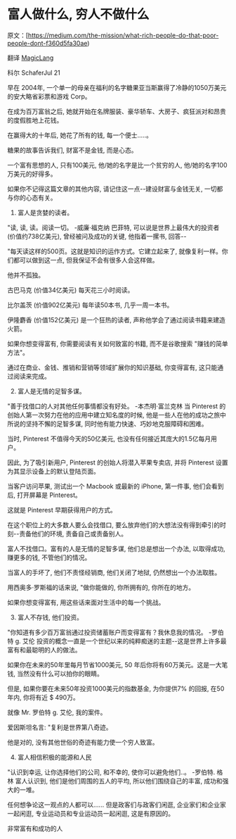 # 富人做什么, 穷人不做什么

原文：[https://medium.com/the-mission/what-rich-people-do-that-poor-people-dont-f360d5fa30ae)

翻译 [MagicLang](https://github.com/Artwalk/MagicLang)


科尔 SchaferJul 21

早在 2004年, 一个单一的母亲在福利的名字糖果亚当斯赢得了冷静的1050万美元的安大略省彩票和游戏 Corp。

在成为百万富翁之后, 她就开始在名牌服装、豪华轿车、大房子、疯狂派对和昂贵的度假胜地上花钱。

在赢得大的十年后, 她花了所有的钱, 每一个便士.....。

糖果的故事告诉我们, 财富不是金钱, 而是心态。

一个富有思想的人, 只有100美元, 他/她的名字是比一个贫穷的人, 他/她的名字100万美元的好得多。

如果你不记得这篇文章的其他内容, 请记住这一点--建设财富与金钱无关, 一切都与你的心态有关。


1. 富人是贪婪的读者。

"读, 读, 读。阅读一切。
-威廉·福克纳
巴菲特, 可以说是世界上最伟大的投资者 (价值约738亿美元), 曾经被问及成功的关键, 他指着一摞书, 回答--

"每天读这样的500页。这就是知识的运作方式。它建立起来了, 就像复利一样。你们都可以做到这一点, 但我保证不会有很多人会这样做。

他并不孤独。

古巴马克 (价值34亿美元) 每天花三小时阅读。

比尔盖茨 (价值902亿美元) 每年读50本书, 几乎一周一本书。

伊隆麝香 (价值152亿美元) 是一个狂热的读者, 声称他学会了通过阅读书籍来建造火箭。

如果你想变得富有, 你需要阅读有关如何致富的书籍, 而不是谷歌搜索 "赚钱的简单方法"。

通过在商业、金钱、推销和营销等领域扩展你的知识基础, 你变得富有, 这只能通过阅读来完成。


2. 富人是无情的足智多谋。

"善于找借口的人对其他任何事情都没有好处。
-本杰明·富兰克林
当 Pinterest 的创始人第一次努力在他的应用中建立知名度的时候, 他是一些人在他的成功之旅中所说的坚持不懈的足智多谋, 同时他有能力快速、巧妙地克服障碍和困难。

当时, Pinterest 不值得今天的50亿美元, 也没有任何接近其庞大的1.5亿每月用户。

因此, 为了吸引新用户, Pinterest 的创始人将潜入苹果专卖店, 并将 Pinterest 设置为其显示设备上的默认登陆页面。

当客户访问苹果, 测试出一个 Macbook 或最新的 iPhone, 第一件事, 他们会看到后, 打开屏幕是 Pinterest。

这就是 Pinterest 早期获得用户的方式。

在这个职位上的大多数人要么会找借口, 要么放弃他们的大想法没有得到牵引的时刻--责备他们的环境, 责备自己或责备别人。

富人不找借口。富有的人是无情的足智多谋, 他们总是想出一个办法, 以取得成功, 赚更多的钱, 不管他们的情况。

当富人的手坏了, 他们不责怪经销商, 他们关闭了地狱, 仍然想出一个办法取胜。

用西奥多·罗斯福的话来说, "做你能做的, 你所拥有的, 你所在的地方。

如果你想变得富有, 用这些话来面对生活中的每一个挑战。


3. 富人不存钱, 他们投资。

"你知道有多少百万富翁通过投资储蓄账户而变得富有？我休息我的情况。
-罗伯特 g. 艾伦
投资的概念一直是一个世纪以来的纯粹痴迷的主题--这是世界上许多最富有和最聪明的人的做法。

如果你在未来的50年里每月节省1000美元, 50 年后你将有60万美元。这是一大笔钱, 当然没有什么可以拍你的眼睛。

但是, 如果你要在未来50年投资1000美元的指数基金, 为你提供7% 的回报, 在50年内, 你将有近 $ 490万。

就像 Mr. 罗伯特 g. 艾伦, 我的案件。

爱因斯坦名言: "复利是世界第八奇迹。

他是对的, 没有其他世俗的奇迹有能力使一个穷人致富。


4. 富人相信积极的能源和人民

"认识到幸运, 让你选择他们的公司, 和不幸的, 使你可以避免他们..。
-罗伯特. 格林
富人认识到, 他们是他们周围的五人的平均, 所以他们围绕自己的丰富, 成功和强大的一堆。

任何想争论这一观点的人都可以...... 但是政客们与政客们闲逛, 企业家们和企业家一起闲逛, 专业运动员和专业运动员一起闲逛, 这是有原因的。

非常富有和成功的人